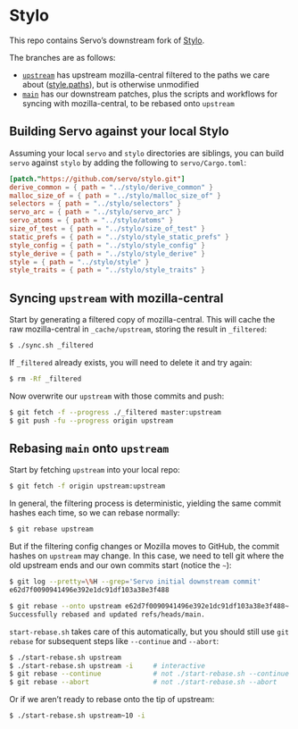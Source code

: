 Stylo
=====

This repo contains Servo’s downstream fork of [Stylo](https://searchfox.org/mozilla-central/source/servo).

The branches are as follows:

- [`upstream`](https://github.com/servo/style/tree/upstream) has upstream mozilla-central filtered to the paths we care about ([style.paths](style.paths)), but is otherwise unmodified
- [`main`](https://github.com/servo/style/tree/ci) has our downstream patches, plus the scripts and workflows for syncing with mozilla-central, to be rebased onto `upstream`

## Building Servo against your local Stylo

Assuming your local `servo` and `stylo` directories are siblings, you can build `servo` against `stylo` by adding the following to `servo/Cargo.toml`:

```toml
[patch."https://github.com/servo/stylo.git"]
derive_common = { path = "../stylo/derive_common" }
malloc_size_of = { path = "../stylo/malloc_size_of" }
selectors = { path = "../stylo/selectors" }
servo_arc = { path = "../stylo/servo_arc" }
servo_atoms = { path = "../stylo/atoms" }
size_of_test = { path = "../stylo/size_of_test" }
static_prefs = { path = "../stylo/style_static_prefs" }
style_config = { path = "../stylo/style_config" }
style_derive = { path = "../stylo/style_derive" }
style = { path = "../stylo/style" }
style_traits = { path = "../stylo/style_traits" }
```

## Syncing `upstream` with mozilla-central

Start by generating a filtered copy of mozilla-central. This will cache the raw mozilla-central in `_cache/upstream`, storing the result in `_filtered`:

```sh
$ ./sync.sh _filtered
```

If `_filtered` already exists, you will need to delete it and try again:

```sh
$ rm -Rf _filtered
```

Now overwrite our `upstream` with those commits and push:

```sh
$ git fetch -f --progress ./_filtered master:upstream
$ git push -fu --progress origin upstream
```

## Rebasing `main` onto `upstream`

Start by fetching `upstream` into your local repo:

```sh
$ git fetch -f origin upstream:upstream
```

In general, the filtering process is deterministic, yielding the same commit hashes each time, so we can rebase normally:

```sh
$ git rebase upstream
```

But if the filtering config changes or Mozilla moves to GitHub, the commit hashes on `upstream` may change. In this case, we need to tell git where the old upstream ends and our own commits start (notice the `~`):

```sh
$ git log --pretty=\%H --grep='Servo initial downstream commit'
e62d7f0090941496e392e1dc91df103a38e3f488

$ git rebase --onto upstream e62d7f0090941496e392e1dc91df103a38e3f488~
Successfully rebased and updated refs/heads/main.
```

`start-rebase.sh` takes care of this automatically, but you should still use `git rebase` for subsequent steps like `--continue` and `--abort`:

```sh
$ ./start-rebase.sh upstream
$ ./start-rebase.sh upstream -i     # interactive
$ git rebase --continue             # not ./start-rebase.sh --continue
$ git rebase --abort                # not ./start-rebase.sh --abort
```

Or if we aren’t ready to rebase onto the tip of upstream:

```sh
$ ./start-rebase.sh upstream~10 -i
```
